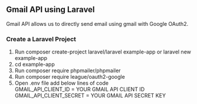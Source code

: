 ## Gmail API using Laravel

Gmail API allows us to directly send email using gmail with Google OAuth2.

### Create a Laravel Project

1. Run composer create-project laravel/laravel example-app or laravel new example-app
2. cd example-app
3. Run composer require phpmailer/phpmailer
4. Run composer require league/oauth2-google
5. Open .env file add below lines of code <br/>
    GMAIL_API_CLIENT_ID = YOUR GMAIL API CLIENT ID <br/>
    GMAIL_API_CLIENT_SECRET = YOUR GMAIL API SECRET KEY
